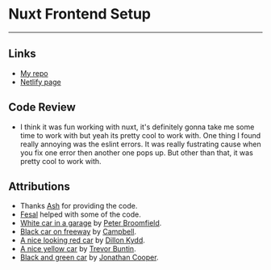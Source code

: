 # Nuxt Frontend Setup
---

## Links
- [My repo](https://github.com/Raj-Hunjan/cpnt200-a1)
- [Netlify page](https://kind-gates-71f7fa.netlify.app/)

## Code Review
- I think it was fun working with nuxt, it's definitely gonna take me some time to work with but yeah its pretty cool to work with. One thing I found really annoying was the eslint errors. It was really fustrating cause when you fix one error then another one pops up. But other than that, it was pretty cool to work with.

## Attributions
- Thanks [Ash](https://github.com/lilyx13) for providing the code.
- [Fesal](https://github.com/FesalBadday) helped with some of the code.
- [White car in a garage](https://unsplash.com/photos/m3m-lnR90uM) by [Peter Broomfield](https://unsplash.com/@peterbroomfield).
- [Black car on freeway](https://unsplash.com/photos/3ZUsNJhi_Ik) by [Campbell](https://unsplash.com/@campful).
- [A nice looking red car](https://unsplash.com/photos/SHXCj2Syo7c) by [Dillon Kydd](https://unsplash.com/@kyddvisuals).
- [A nice yellow car](https://unsplash.com/photos/zNLmojzLlKA) by [Trevor Buntin](https://unsplash.com/@detroitmetro).
- [Black and green car](https://unsplash.com/photos/IMeL7bGWJCs) by [Jonathan Cooper](https://unsplash.com/@theshuttervision).